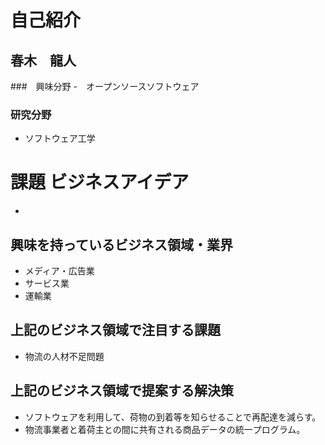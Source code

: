 # 自己紹介
## 春木　龍人
###　興味分野
-　オープンソースソフトウェア
### 研究分野
- ソフトウェア工学
# 課題 ビジネスアイデア
-
## 興味を持っているビジネス領域・業界
- メディア・広告業
- サービス業
- 運輸業
## 上記のビジネス領域で注目する課題
- 物流の人材不足問題
## 上記のビジネス領域で提案する解決策
- ソフトウェアを利用して、荷物の到着等を知らせることで再配達を減らす。
- 物流事業者と着荷主との間に共有される商品データの統一プログラム。